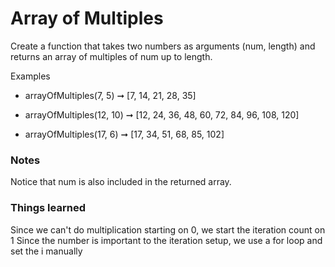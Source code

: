 # Array of Multiples

Create a function that takes two numbers as arguments (num, length) and returns an array of multiples of num up to length.

Examples

- arrayOfMultiples(7, 5) ➞ [7, 14, 21, 28, 35]

- arrayOfMultiples(12, 10) ➞ [12, 24, 36, 48, 60, 72, 84, 96, 108, 120]

- arrayOfMultiples(17, 6) ➞ [17, 34, 51, 68, 85, 102]

### Notes

Notice that num is also included in the returned array.

### Things learned

Since we can't do multiplication starting on 0, we start the iteration count on 1
Since the number is important to the iteration setup, we use a for loop and set the i manually
